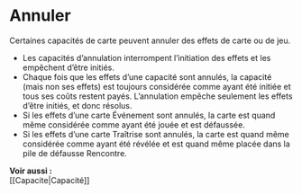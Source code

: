 # Annuler
Certaines capacités de carte peuvent annuler des effets de carte ou de jeu.

- Les capacités d’annulation interrompent l’initiation des effets et les empêchent d’être initiés.
- Chaque fois que les effets d’une capacité sont annulés, la capacité (mais non ses effets) est toujours considérée comme ayant été initiée et tous ses coûts restent payés. L’annulation empêche seulement les effets d’être initiés, et donc résolus.
- Si les effets d’une carte Événement sont annulés, la carte est quand même considérée comme ayant été jouée et est défaussée.
- Si les effets d’une carte Traîtrise sont annulés, la carte est quand même considérée comme ayant été révélée et est quand même placée dans la pile de défausse Rencontre.

**Voir aussi :**  
[[Capacite|Capacité]]